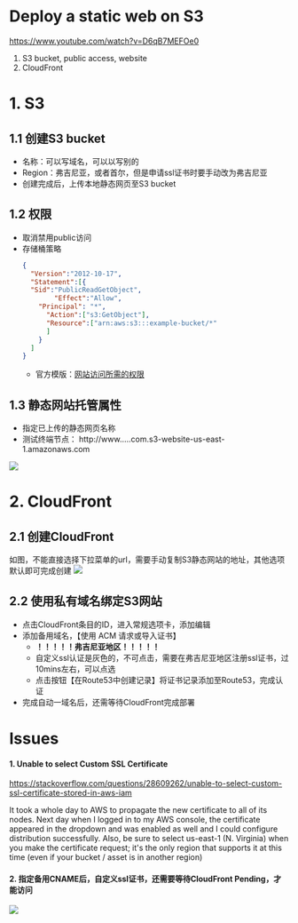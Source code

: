 # Deploy a static web on S3 
https://www.youtube.com/watch?v=D6qB7MEFOe0

1. S3 bucket, public access, website
2. CloudFront


# 1. S3
## 1.1 创建S3 bucket
- 名称：可以写域名，可以以写别的
- Region：弗吉尼亚，或者首尔，但是申请ssl证书时要手动改为弗吉尼亚
- 创建完成后，上传本地静态网页至S3 bucket

## 1.2 权限
- 取消禁用public访问
- 存储桶策略
  ```json
  {
    "Version":"2012-10-17",
    "Statement":[{
    "Sid":"PublicReadGetObject",
          "Effect":"Allow",
      "Principal": "*",
        "Action":["s3:GetObject"],
        "Resource":["arn:aws:s3:::example-bucket/*"
        ]
      }
    ]
  }
  ```
  - 官方模版：[网站访问所需的权限](https://docs.aws.amazon.com/zh_cn/AmazonS3/latest/dev/WebsiteAccessPermissionsReqd.html)
## 1.3 静态网站托管属性
- 指定已上传的静态网页名称
- 测试终端节点： http://www.....com.s3-website-us-east-1.amazonaws.com 

![](https://i.loli.net/2019/05/24/5ce7a22481cae57232.png)

# 2. CloudFront
## 2.1 创建CloudFront
如图，不能直接选择下拉菜单的url，需要手动复制S3静态网站的地址，其他选项默认即可完成创建
![](https://i.loli.net/2019/05/24/5ce7a302ce53685732.png)
## 2.2 使用私有域名绑定S3网站
- 点击CloudFront条目的ID，进入常规选项卡，添加编辑
- 添加备用域名，【使用 ACM 请求或导入证书】
  - **！！！！！弗吉尼亚地区！！！！！**
  - 自定义ssl认证是灰色的，不可点击，需要在弗吉尼亚地区注册ssl证书，过10mins左右，可以点选
  ![]()
  - 点击按钮【在Route53中创建记录】将证书记录添加至Route53，完成认证 
- 完成自动一域名后，还需等待CloudFront完成部署





# Issues
#### 1. Unable to select Custom SSL Certificate 

https://stackoverflow.com/questions/28609262/unable-to-select-custom-ssl-certificate-stored-in-aws-iam

It took a whole day to AWS to propagate the new certificate to all of its nodes. 
Next day when I logged in to my AWS console, the certificate appeared in the dropdown and was enabled as well and I could configure distribution successfully.
Also, be sure to select us-east-1 (N. Virginia) when you make the certificate request; it's the only region that supports it at this time (even if your bucket / asset is in another region)

#### 2. 指定备用CNAME后，自定义ssl证书，还需要等待CloudFront Pending，才能访问
![](https://i.loli.net/2019/05/24/5ce794e7d214343217.png)
